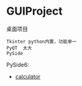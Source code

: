 


# GUIProject
桌面项目


```
Tkinter python内置，功能单一  
PyQT  太大  
PySide    
```




PySide6:

- [calculator](https://github.com/wuyazibest/GUIProject/tree/calculator)




